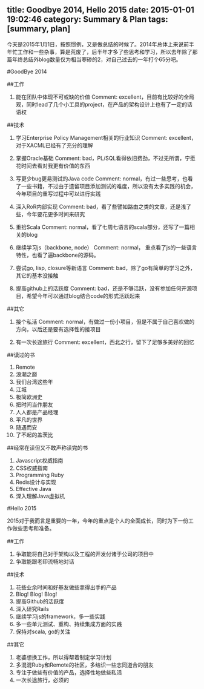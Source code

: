 title: Goodbye 2014, Hello 2015
date: 2015-01-01 19:02:46
category: Summary & Plan
tags: [summary, plan]
---

今天是2015年1月1日，按照惯例，又是做总结的时候了。2014年总体上来说前半年忙工作和一些杂事，算是荒废了，后半年才多了些思考和学习，所以去年除了那篇年终总结外blog数量仅为相当寒碜的2，对自己过去的一年打个65分吧。<!--more-->

#GoodBye 2014

##工作
1. 能在团队中体现不可或缺的价值
		Comment: excellent，目前有比较好的全局观，同时lead了几个小工具的project，在产品的架构设计上也有了一定的话语权

##技术
1. 学习Enterprise Policy Management相关的行业知识
		Comment: excellent，对于XACML已经有了充分的理解
		
2. 掌握Oracle基础
		Comment: bad，PL/SQL看得依旧费劲，不过无所谓，宁愿花时间去看对我更有价值的东西
		
3. 写更少bug更易测试的Java code
		Comment: normal，有过一些思考，也看了一些书籍，不过由于遗留项目添加测试的难度，所以没有太多实践的机会，今年项目的重写过程中可以进行实践
		
4. 深入RoR内部实现
		Comment: bad，看了些譬如路由之类的文章，还是浅了些，今年要花更多时间来研究
		
5. 重拾Scala
		Comment: normal，看了七周七语言的scala部分，还写了一篇相关的blog
		
6. 继续学习js（backbone, node）
		Comment: normal， 重点看了js的一些语言特性，也看了遍backbone的源码。
		
7. 尝试go, lisp, closure等新语言
		Comment: bad，除了go有简单的学习之外，其它的基本没接触
		
8. 提高github上的活跃度
		Comment: bad，还是不够活跃，没有参加任何开源项目，希望今年可以通过blog结合code的形式活跃起来


##其它
1. 接个私活
		Comment: normal，有做过一份小项目，但是不属于自己喜欢做的方向，以后还是要有选择性的接项目 
		
2. 有一次长途旅行
		Comment: excellent，西北之行，留下了足够多美好的回忆

##读过的书
1. Remote
2. 浪潮之巅
3. 我们台湾这些年
4. 江城
5. 极简欧洲史
6. 把时间当作朋友
7. 人人都是产品经理
8. 平凡的世界
9. 随遇而安
10. 了不起的盖茨比

##经常在读但又不敢声称读完的书

1. Javascript权威指南
2. CSS权威指南
3. Programming Ruby
4. Redis设计与实现
5. Effective Java
6. 深入理解Java虚拟机





#Hello 2015

2015对于我而言是重要的一年，今年的重点是个人的全面成长，同时为下一份工作做些思考和准备。

##工作
1. 争取能将自己对于架构以及工程的开发付诸于公司的项目中
2. 争取能跟老印流畅地对话

##技术
1. 花些业余时间和好基友做些拿得出手的产品
2. Blog! Blog! Blog!
3. 提高Github的活跃度
4. 深入研究Rails
5. 继续学习js的framework，多一些实践
6. 多一些单元测试、重构、持续集成方面的实践
7. 保持对scala, go的关注

##其它
1. 老婆想换工作，所以得帮着制定学习计划
2. 多混混Ruby和Remote的社区，多结识一些志同道合的朋友
3. 专注于做些有价值的产品，选择性地做些私活
4. 一次长途旅行，必须的


